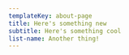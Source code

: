 ```yaml
---
templateKey: about-page
title: Here's something new
subtitle: Here's something cool
list-name: Another thing!
---
```


